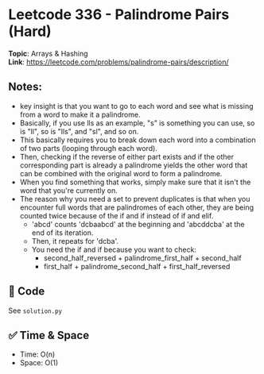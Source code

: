 # Leetcode 336 - Palindrome Pairs (Hard)

**Topic**: Arrays & Hashing  
**Link**: https://leetcode.com/problems/palindrome-pairs/description/

## Notes: 
 - key insight is that you want to go to each word and see what is missing from a word to make it a palindrome.
 - Basically, if you use lls as an example, "s" is something you can use, so is "ll", so is "lls", and "sl", and so on. 
 - This basically requires you to break down each word into a combination of two parts (looping through each word). 
 - Then, checking if the reverse of either part exists and if the other corresponding part is already a palindrome yields the other word that can be combined with the original word to form a palindrome. 
 - When you find something that works, simply make sure that it isn't the word that you're currently on. 
 - The reason why you need a set to prevent duplicates is that when you encounter full words that are palindromes of each other,
 they are being counted twice because of the if and if instead of if and elif. 
    - 'abcd' counts 'dcbaabcd' at the beginning and 'abcddcba' at the end of its iteration. 
    - Then, it repeats for 'dcba'. 
    - You need the if and if because you want to check:
        - second_half_reversed + palindrome_first_half + second_half
        - first_half + palindrome_second_half + first_half_reversed
        
## 🧪 Code
See `solution.py`

## ✅ Time & Space
- Time: O(n)
- Space: O(1)